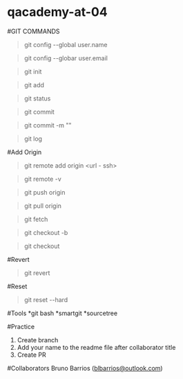 # qacademy-at-04

#GIT COMMANDS
>git config --global user.name

>git config --globar user.email

>git init

>git add 

>git status

>git commit 

>git commit -m ""

>git log

#Add Origin

>git remote add origin <url - ssh>

>git remote -v

>git push origin <branch name>

>git pull origin <branch name>

>git fetch 

>git checkout -b <branch name>

>git checkout <branch name>

#Revert

>git revert <id of commit>

#Reset

>git reset --hard <id of commit>

#Tools
*git bash
*smartgit
*sourcetree


#Practice
1. Create branch
2. Add your name to the readme file after collaborator title
3. Create PR

#Collaborators
Bruno Barrios (blbarrios@outlook.com)
